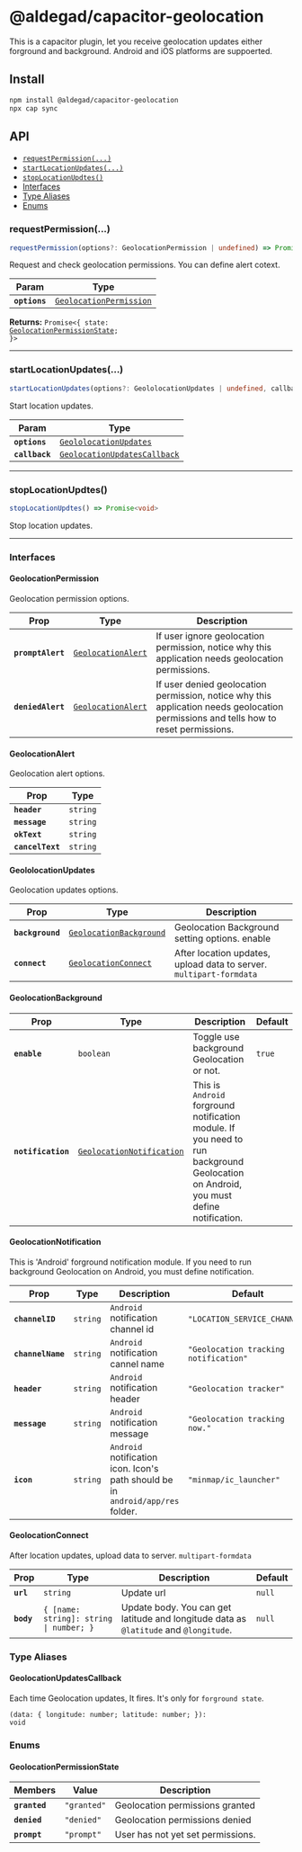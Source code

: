 # @aldegad/capacitor-geolocation

This is a capacitor plugin, let you receive geolocation updates either forground and background. Android and iOS platforms are suppoerted.

## Install

```bash
npm install @aldegad/capacitor-geolocation
npx cap sync
```

## API

<docgen-index>

* [`requestPermission(...)`](#requestpermission)
* [`startLocationUpdates(...)`](#startlocationupdates)
* [`stopLocationUpdtes()`](#stoplocationupdtes)
* [Interfaces](#interfaces)
* [Type Aliases](#type-aliases)
* [Enums](#enums)

</docgen-index>

<docgen-api>
<!--Update the source file JSDoc comments and rerun docgen to update the docs below-->

### requestPermission(...)

```typescript
requestPermission(options?: GeolocationPermission | undefined) => Promise<{ state: GeolocationPermissionState; }>
```

Request and check geolocation permissions. You can define alert cotext.

| Param         | Type                                                                    |
| ------------- | ----------------------------------------------------------------------- |
| **`options`** | <code><a href="#geolocationpermission">GeolocationPermission</a></code> |

**Returns:** <code>Promise&lt;{ state: <a href="#geolocationpermissionstate">GeolocationPermissionState</a>; }&gt;</code>

--------------------


### startLocationUpdates(...)

```typescript
startLocationUpdates(options?: GeololocationUpdates | undefined, callback?: GeolocationUpdatesCallback | undefined) => Promise<void>
```

Start location updates.

| Param          | Type                                                                              |
| -------------- | --------------------------------------------------------------------------------- |
| **`options`**  | <code><a href="#geololocationupdates">GeololocationUpdates</a></code>             |
| **`callback`** | <code><a href="#geolocationupdatescallback">GeolocationUpdatesCallback</a></code> |

--------------------


### stopLocationUpdtes()

```typescript
stopLocationUpdtes() => Promise<void>
```

Stop location updates.

--------------------


### Interfaces


#### GeolocationPermission

Geolocation permission options.

| Prop              | Type                                                          | Description                                                                                                                          |
| ----------------- | ------------------------------------------------------------- | ------------------------------------------------------------------------------------------------------------------------------------ |
| **`promptAlert`** | <code><a href="#geolocationalert">GeolocationAlert</a></code> | If user ignore geolocation permission, notice why this application needs geolocation permissions.                                    |
| **`deniedAlert`** | <code><a href="#geolocationalert">GeolocationAlert</a></code> | If user denied geolocation permission, notice why this application needs geolocation permissions and tells how to reset permissions. |


#### GeolocationAlert

Geolocation alert options.

| Prop             | Type                |
| ---------------- | ------------------- |
| **`header`**     | <code>string</code> |
| **`message`**    | <code>string</code> |
| **`okText`**     | <code>string</code> |
| **`cancelText`** | <code>string</code> |


#### GeololocationUpdates

Geolocation updates options.

| Prop             | Type                                                                    | Description                                                         |
| ---------------- | ----------------------------------------------------------------------- | ------------------------------------------------------------------- |
| **`background`** | <code><a href="#geolocationbackground">GeolocationBackground</a></code> | Geolocation Background setting options. enable                      |
| **`connect`**    | <code><a href="#geolocationconnect">GeolocationConnect</a></code>       | After location updates, upload data to server. `multipart-formdata` |


#### GeolocationBackground

| Prop               | Type                                                                        | Description                                                                                                                          | Default           |
| ------------------ | --------------------------------------------------------------------------- | ------------------------------------------------------------------------------------------------------------------------------------ | ----------------- |
| **`enable`**       | <code>boolean</code>                                                        | Toggle use background Geolocation or not.                                                                                            | <code>true</code> |
| **`notification`** | <code><a href="#geolocationnotification">GeolocationNotification</a></code> | This is `Android` forground notification module. If you need to run background Geolocation on Android, you must define notification. |                   |


#### GeolocationNotification

This is 'Android' forground notification module. If you need to run background Geolocation on Android, you must define notification.

| Prop              | Type                | Description                                                                     | Default                                          |
| ----------------- | ------------------- | ------------------------------------------------------------------------------- | ------------------------------------------------ |
| **`channelID`**   | <code>string</code> | `Android` notification channel id                                               | <code>"LOCATION_SERVICE_CHANNEL"</code>          |
| **`channelName`** | <code>string</code> | `Android` notification cannel name                                              | <code>"Geolocation tracking notification"</code> |
| **`header`**      | <code>string</code> | `Android` notification header                                                   | <code>"Geolocation tracker"</code>               |
| **`message`**     | <code>string</code> | `Android` notification message                                                  | <code>"Geolocation tracking now."</code>         |
| **`icon`**        | <code>string</code> | `Android` notification icon. Icon's path should be in `android/app/res` folder. | <code>"minmap/ic_launcher"</code>                |


#### GeolocationConnect

After location updates, upload data to server. `multipart-formdata`

| Prop       | Type                                               | Description                                                                           | Default           |
| ---------- | -------------------------------------------------- | ------------------------------------------------------------------------------------- | ----------------- |
| **`url`**  | <code>string</code>                                | Update url                                                                            | <code>null</code> |
| **`body`** | <code>{ [name: string]: string \| number; }</code> | Update body. You can get latitude and longitude data as `@latitude` and `@longitude`. | <code>null</code> |


### Type Aliases


#### GeolocationUpdatesCallback

Each time Geolocation updates, It fires. It's only for `forground state`.

<code>(data: { longitude: number; latitude: number; }): void</code>


### Enums


#### GeolocationPermissionState

| Members       | Value                  | Description                       |
| ------------- | ---------------------- | --------------------------------- |
| **`granted`** | <code>"granted"</code> | Geolocation permissions granted   |
| **`denied`**  | <code>"denied"</code>  | Geolocation permissions denied    |
| **`prompt`**  | <code>"prompt"</code>  | User has not yet set permissions. |

</docgen-api>
